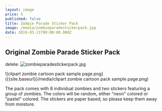 ```yaml
---
layout: image
price: 5
published: false
title: Zombie Parade Sticker Pack
image: /media/zombieparadestickerpack.jpg
date: 2019-03-11T00:00:00.000Z
---
```

## Original Zombie Parade Sticker Pack
delete: ![zombieparadestickerpack.jpg]({{site.baseurl}}/media/zombieparadestickerpack.jpg)


![clipart zombie cartoon pack sample page.png]({{site.baseurl}}/media/clipart zombie cartoon pack sample page.png)

The pack comes with 8 individual zombies and two stickers featuring a group of zombies. The colors will be random, either "neon" colored or "pastel" colored. The stickers are paper based, so please keep them away from moisture.



